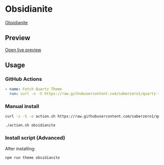 # Obsidianite

[Obsidianite](https://github.com/bennyxguo)

## Preview

[Open live preview](https://quartz-themes.github.io/obsidianite/)

## Usage

### GitHub Actions

```yaml
- name: Fetch Quartz Theme
  run: curl -s -S https://raw.githubusercontent.com/saberzero1/quartz-themes/master/action.sh | bash -s -- obsidianite
```

### Manual install

```bash
curl -s -S -o action.sh https://raw.githubusercontent.com/saberzero1/quartz-themes/master/action.sh

./action.sh obsidianite
```

### Install script (Advanced)

After installing:

```bash
npm run theme obsidianite
```
